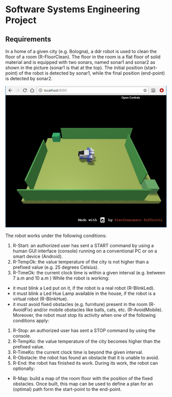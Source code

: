 # Software Systems Engineering Project

## Requirements
In a home of a given city (e.g. Bologna), a ddr robot is used to clean the floor of a room (R-FloorClean).
The floor in the room is a flat floor of solid material and is equipped with two sonars, named sonar1 and sonar2 as shown in the picture (sonar1 is that at the top). The initial position (start-point) of the robot is detected by sonar1, while the final position (end-point) is detected by sonar2.

![Alt text](/latex/img/virtualRobot.jpg)

The robot works under the following conditions:
1. R-Start: an authorized user has sent a START command by using a human GUI interface (console) running on a conventional PC or on a smart device (Android).
2. R-TempOk: the value temperature of the city is not higher than a prefixed value (e.g. 25 degrees Celsius).
3. R-TimeOk: the current clock time is within a given interval (e.g. between 7 a.m and 10 a.m )
While the robot is working:
* it must blink a Led put on it, if the robot is a real robot (R-BlinkLed).
* it must blink a Led Hue Lamp available in the house, if the robot is a virtual robot (R-BlinkHue).
* it must avoid fixed obstacles (e.g. furniture) present in the room (R-AvoidFix) and/or mobile obstacles like
balls, cats, etc. (R-AvoidMobile).
Moreover, the robot must stop its activity when one of the following conditions apply:
1. R-Stop: an authorized user has sent a STOP command by using the console.
2. R-TempKo: the value temperature of the city becomes higher than the prefixed value.
3. R-TimeKo: the current clock time is beyond the given interval.
4. R-Obstacle: the robot has found an obstacle that it is unable to avoid.
5. R-End: the robot has finished its work.
During its work, the robot can optionally:
* R-Map: build a map of the room floor with the position of the fixed obstacles. Once built, this map can be
used to define a plan for an (optimal) path form the start-point to the end-point.
